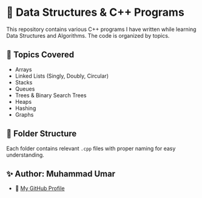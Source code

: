 # 📘 Data Structures & C++ Programs

This repository contains various C++ programs I have written while learning Data Structures and Algorithms. The code is organized by topics.

## 🧱 Topics Covered

- Arrays
- Linked Lists (Singly, Doubly, Circular)
- Stacks
- Queues
- Trees & Binary Search Trees
- Heaps
- Hashing
- Graphs

## 📁 Folder Structure

Each folder contains relevant `.cpp` files with proper naming for easy understanding.

## ✨ Author: Muhammad Umar

- 🔗 [My GitHub Profile](https://github.com/MuhammadUmar-Hashmi)
